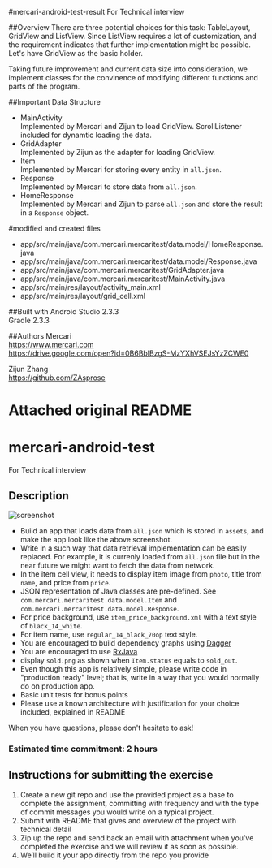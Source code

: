 #mercari-android-test-result
For Technical interview 

##Overview
There are three potential choices for this task: 
TableLayout, GridView and ListView. Since ListView 
requires a lot of customization, and the requirement 
indicates that further implementation might be possible. 
Let's have GridView as the basic holder.

Taking future improvement and current data size into consideration, 
we implement classes for the convinence of modifying different functions
 and parts of the program.
 
##Important Data Structure
- MainActivity  
Implemented by Mercari and Zijun to load GridView. ScrollListener included for 
dynamtic loading the data.
- GridAdapter  
Implemented by Zijun as the adapter for loading GridView.
- Item  
Implemented by Mercari for storing every entity in `all.json`.
- Response  
Implemented by Mercari to store data from `all.json`.
- HomeResponse  
Implemented by Mercari and Zijun to parse `all.json` and 
store the result in a `Response` object.

#modified and created files
- app/src/main/java/com.mercari.mercaritest/data.model/HomeResponse.java
- app/src/main/java/com.mercari.mercaritest/data.model/Response.java 
- app/src/main/java/com.mercari.mercaritest/GridAdapter.java
- app/src/main/java/com.mercari.mercaritest/MainActivity.java
- app/src/main/res/layout/activity_main.xml
- app/src/main/res/layout/grid_cell.xml

##Built with
Android Studio 2.3.3  
Gradle 2.3.3

##Authors
Mercari  
https://www.mercari.com  
https://drive.google.com/open?id=0B6BblBzgS-MzYXhVSEJsYzZCWE0  

Zijun Zhang  
https://github.com/ZAsprose

# Attached original README

# mercari-android-test
For Technical interview 

## Description

![screenshot](https://preview.ibb.co/fst4d5/Screen_Shot_2017_05_05_at_2_56_26_PM.png)

- Build an app that loads data from `all.json` which is stored in `assets`, and make the app look like the above screenshot.
- Write in a such way that data retrieval implementation can be easily replaced. For example, it is currenly loaded from `all.json` file but in the near future we might want to fetch the data from network.
- In the item cell view, it needs to display item image from `photo`, title from `name`, and price from `price`.
- JSON representation of Java classes are pre-defined. See `com.mercari.mercaritest.data.model.Item` and `com.mercari.mercaritest.data.model.Response`.
- For price background, use `item_price_background.xml` with a text style of `black_14_white`.
- For item name, use `regular_14_black_70op` text style.
- You are encouraged to build dependency graphs using [Dagger](https://google.github.io/dagger/)
- You are encouraged to use [RxJava](https://github.com/ReactiveX/RxJava)
- display `sold.png` as shown when `Item.status` equals to `sold_out`.
- Even though this app is relatively simple, please write code in "production ready" level; that is, write in a way that you would normally do on production app.
- Basic unit tests for bonus points
- Please use a known architecture with justification for your choice included, explained in README

When you have questions, please don't hesitate to ask!

### Estimated time commitment: 2 hours

## Instructions for submitting the exercise
1. Create a new git repo and use the provided project as a base to complete the assignment, committing with frequency and with the type of commit messages you would write on a typical project.
2. Submit with README that gives and overview of the project with technical detail
3. Zip up the repo and send back an email with attachment when you’ve completed the exercise and we will review it as soon as possible.
4. We’ll build it your app directly from the repo you provide

